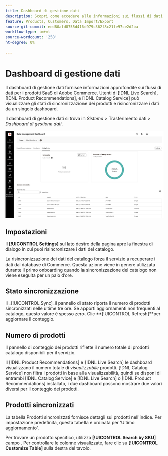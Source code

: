 ```yaml
---
title: Dashboard di gestione dati
description: Scopri come accedere alle informazioni sui flussi di dati per Catalog Service, Live Search, Product Recommendations.
feature: Products, Customers, Data Import/Export
source-git-commit: eed80afd8755d416d979c362f8c21fe97ce2d2ba
workflow-type: tm+mt
source-wordcount: '258'
ht-degree: 0%

---
```



# Dashboard di gestione dati

Il dashboard di gestione dati fornisce informazioni approfondite sui flussi di dati per i prodotti SaaS di Adobe Commerce. Utenti di [!DNL Live Search], [!DNL Product Recommendations], e [!DNL Catalog Service] può visualizzare gli stati di sincronizzazione dei prodotti e risincronizzare i dati da un singolo dashboard.

Il dashboard di gestione dati si trova in *Sistema* > Trasferimento dati > *Dashboard di gestione dati*.

![Dashboard di gestione dati](assets/data-management-dashboard.png)

## Impostazioni

Il **[!UICONTROL Settings]** sul lato destro della pagina apre la finestra di dialogo in cui puoi risincronizzare i dati del catalogo.

La risincronizzazione dei dati del catalogo forza il servizio a recuperare i dati dal database di Commerce. Questa azione viene in genere utilizzata durante il primo onboarding quando la sincronizzazione del catalogo non viene eseguita per un paio d’ore.

## Stato sincronizzazione

Il _[!UICONTROL Sync]_il pannello di stato riporta il numero di prodotti sincronizzati nelle ultime tre ore. Se apporti aggiornamenti non frequenti al catalogo, questo valore è spesso zero. Clic **[!UICONTROL Refresh]**per aggiornare il conteggio.

## Numero di prodotti

Il pannello di conteggio dei prodotti riflette il numero totale di prodotti catalogo disponibili per il servizio.

Il [!DNL Product Recommendations] e [!DNL Live Search] le dashboard visualizzano il numero totale di _visualizzabile_ prodotti. [!DNL Catalog Service] non filtra i prodotti in base alla visualizzabilità, quindi se disponi di entrambi [!DNL Catalog Service] e [!DNL Live Search] o [!DNL Product Recommendations] installato, i due dashboard possono mostrare due valori diversi per il conteggio dei prodotti.

## Prodotti sincronizzati

La tabella Prodotti sincronizzati fornisce dettagli sui prodotti nell&#39;indice. Per impostazione predefinita, questa tabella è ordinata per &#39;Ultimo aggiornamento&#39;.

Per trovare un prodotto specifico, utilizza **[!UICONTROL Search by SKU]** campo .
Per controllare le colonne visualizzate, fare clic su **[!UICONTROL Customize Table]** sulla destra del tavolo.
